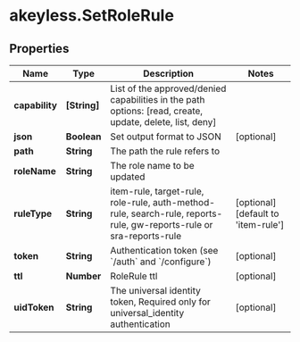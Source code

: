 # akeyless.SetRoleRule

## Properties

Name | Type | Description | Notes
------------ | ------------- | ------------- | -------------
**capability** | **[String]** | List of the approved/denied capabilities in the path options: [read, create, update, delete, list, deny] | 
**json** | **Boolean** | Set output format to JSON | [optional] 
**path** | **String** | The path the rule refers to | 
**roleName** | **String** | The role name to be updated | 
**ruleType** | **String** | item-rule, target-rule, role-rule, auth-method-rule, search-rule, reports-rule, gw-reports-rule or sra-reports-rule | [optional] [default to &#39;item-rule&#39;]
**token** | **String** | Authentication token (see &#x60;/auth&#x60; and &#x60;/configure&#x60;) | [optional] 
**ttl** | **Number** | RoleRule ttl | [optional] 
**uidToken** | **String** | The universal identity token, Required only for universal_identity authentication | [optional] 


